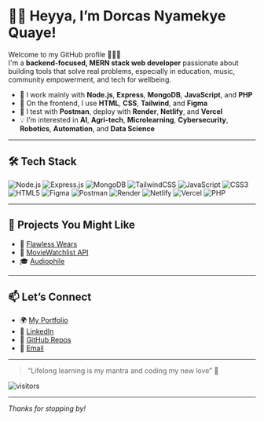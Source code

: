 # 👋🏾 Heyya, I’m Dorcas Nyamekye Quaye!

Welcome to my GitHub profile 👩🏾‍💻  
I'm a **backend-focused, MERN stack web developer** passionate about building tools that solve real problems, especially in education, music, community empowerment, and tech for wellbeing.

- 🔧 I work mainly with **Node.js**, **Express**, **MongoDB**, **JavaScript**, and **PHP**
- 🎨 On the frontend, I use **HTML**, **CSS**, **Tailwind**, and **Figma**
- 📡 I test with **Postman**, deploy with **Render**, **Netlify**, and **Vercel**
- 💡 I’m interested in **AI**, **Agri-tech**, **Microlearning**, **Cybersecurity**, **Robotics**, **Automation**, and **Data Science**

---

## 🛠️ Tech Stack

![Node.js](https://img.shields.io/badge/-Node.js-339933?logo=node.js&logoColor=white&style=flat)
![Express.js](https://img.shields.io/badge/-Express.js-000000?logo=express&logoColor=white&style=flat)
![MongoDB](https://img.shields.io/badge/-MongoDB-47A248?logo=mongodb&logoColor=white&style=flat)
![TailwindCSS](https://img.shields.io/badge/-TailwindCSS-38B2AC?logo=tailwind-css&logoColor=white&style=flat)
![JavaScript](https://img.shields.io/badge/-JavaScript-F7DF1E?logo=javascript&logoColor=black&style=flat)
![CSS3](https://img.shields.io/badge/-CSS3-1572B6?logo=css3&logoColor=white&style=flat)
![HTML5](https://img.shields.io/badge/-HTML5-E34F26?logo=html5&logoColor=white&style=flat)
![Figma](https://img.shields.io/badge/-Figma-F24E1E?logo=figma&logoColor=white&style=flat)
![Postman](https://img.shields.io/badge/-Postman-FF6C37?logo=postman&logoColor=white&style=flat)
![Render](https://img.shields.io/badge/-Render-46E3B7?logo=render&logoColor=black&style=flat)
![Netlify](https://img.shields.io/badge/-Netlify-00C7B7?logo=netlify&logoColor=white&style=flat)
![Vercel](https://img.shields.io/badge/-Vercel-000000?logo=vercel&logoColor=white&style=flat)
![PHP](https://img.shields.io/badge/-PHP-777BB4?logo=php&logoColor=white&style=flat)

---

## 📌 Projects You Might Like

- 🌱 [Flawless Wears](https://github.com/Dorcie-dee/flawless-wears)
- 🔐 [MovieWatchlist API](https://github.com/Dorcie-dee/movieWatchlist-api)
- 🎓 [Audiophile](https://github.com/Dorcie-dee/tmp-ecommerce-frontend)

---

## 📫 Let’s Connect

- 🌍 [My Portfolio](https://dorcasnqportfolio.netlify.app)
- 💼 [LinkedIn](https://www.linkedin.com/in/dorcasnyamekyequaye)
- 🐙 [GitHub Repos](https://github.com/dorcasnq)
- 📧 [Email](mailto:dorcasnquaye28@gmail.com)

---

> “Lifelong learning is my mantra and coding my new love” 🖤

![visitors](https://visitor-badge.glitch.me/badge?page_id=dorcasnq.visitor-badge)

---

_Thanks for stopping by!_
